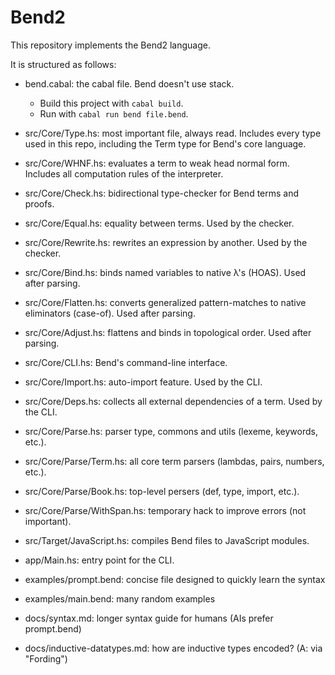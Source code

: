 # Bend2

This repository implements the Bend2 language.

It is structured as follows:

- bend.cabal: the cabal file. Bend doesn't use stack.
  - Build this project with `cabal build`.
  - Run with `cabal run bend file.bend`.

- src/Core/Type.hs: most important file, always read. Includes every type used in
  this repo, including the Term type for Bend's core language.

- src/Core/WHNF.hs: evaluates a term to weak head normal form. Includes all
  computation rules of the interpreter.

- src/Core/Check.hs: bidirectional type-checker for Bend terms and proofs.

- src/Core/Equal.hs: equality between terms. Used by the checker.

- src/Core/Rewrite.hs: rewrites an expression by another. Used by the checker.

- src/Core/Bind.hs: binds named variables to native λ's (HOAS). Used after parsing.

- src/Core/Flatten.hs: converts generalized pattern-matches to native eliminators
  (case-of). Used after parsing.

- src/Core/Adjust.hs: flattens and binds in topological order. Used after parsing.

- src/Core/CLI.hs: Bend's command-line interface.

- src/Core/Import.hs: auto-import feature. Used by the CLI.

- src/Core/Deps.hs: collects all external dependencies of a term. Used by the CLI.

- src/Core/Parse.hs: parser type, commons and utils (lexeme, keywords, etc.).

- src/Core/Parse/Term.hs: all core term parsers (lambdas, pairs, numbers, etc.).

- src/Core/Parse/Book.hs: top-level persers (def, type, import, etc.).

- src/Core/Parse/WithSpan.hs: temporary hack to improve errors (not important).

- src/Target/JavaScript.hs: compiles Bend files to JavaScript modules.

- app/Main.hs: entry point for the CLI.

- examples/prompt.bend: concise file designed to quickly learn the syntax

- examples/main.bend: many random examples

- docs/syntax.md: longer syntax guide for humans (AIs prefer prompt.bend)

- docs/inductive-datatypes.md: how are inductive types encoded? (A: via "Fording")
